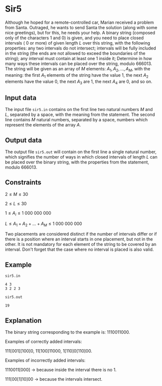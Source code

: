 # Sir5

Although he hoped for a remote-controlled car, Marian received a problem from Santa. Outraged, he wants to send Santa the solution (along with some nice greetings), but for this, he needs your help. A binary string (composed only of the characters $1$ and $0$) is given, and you need to place closed intervals ( $0$ or more) of given length $L$ over this string, with the following properties: any two intervals do not intersect; intervals will be fully included in the string (the ends are not allowed to exceed the boundaries of the string); any interval must contain at least one $1$ inside it; Determine in how many ways these intervals can be placed over the string, modulo $666013$. The string will be given as an array of $M$ elements: $A_1, A_2, \dots, A_M$, with the meaning: the first $A_1$ elements of the string have the value $1$, the next $A_2$ elements have the value $0$, the next $A_3$ are $1$, the next $A_4$ are $0$, and so on.

## Input data

The input file `sir5.in` contains on the first line two natural numbers $M$ and $L$, separated by a space, with the meaning from the statement. The second line contains $M$ natural numbers, separated by a space, numbers which represent the elements of the array $A$.

## Output data

The output file `sir5.out` will contain on the first line a single natural number, which signifies the number of ways in which closed intervals of length $L$ can be placed over the binary string, with the properties from the statement, modulo $666013$.

## Constraints

$2 \leq M \leq 30$

$2 \leq L \leq 30$

$1 \leq A_i \leq 1\ 000\ 000\ 000$

$L \leq A_1 + A_2 + \dots + A_M \leq 1\ 000\ 000\ 000$

Two placements are considered distinct if the number of intervals differ or if there is a position where an interval starts in one placement, but not in the other. It is not mandatory for each element of the string to be covered by an interval. Don't forget that the case where no interval is placed is also valid.

## Example

`sir5.in`

```
4 3
3 2 2 3
```

`sir5.out`

```
19
```

## Explanation

The binary string corresponding to the example is: $1110011000$.

Examples of correctly added intervals:

$111[001][100]0$, $11[100]11000$, $1[110]0[110]00$.

Examples of incorrectly added intervals:

$1110011[000]$ $\rightarrow$ because inside the interval there is no $1$.

$111[00[1]10]00$ $\rightarrow$ because the intervals intersect.